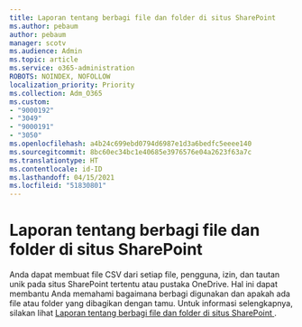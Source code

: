 ```yaml
---
title: Laporan tentang berbagi file dan folder di situs SharePoint
ms.author: pebaum
author: pebaum
manager: scotv
ms.audience: Admin
ms.topic: article
ms.service: o365-administration
ROBOTS: NOINDEX, NOFOLLOW
localization_priority: Priority
ms.collection: Adm_O365
ms.custom:
- "9000192"
- "3049"
- "9000191"
- "3050"
ms.openlocfilehash: a4b24c699ebd0794d6987e1d3a6bedfc5eeee140
ms.sourcegitcommit: 8bc60ec34bc1e40685e3976576e04a2623f63a7c
ms.translationtype: HT
ms.contentlocale: id-ID
ms.lasthandoff: 04/15/2021
ms.locfileid: "51830801"
---
```

# <a name="report-on-file-and-folder-sharing-in-a-sharepoint-site"></a>Laporan tentang berbagi file dan folder di situs SharePoint

Anda dapat membuat file CSV dari setiap file, pengguna, izin, dan tautan unik pada situs SharePoint tertentu atau pustaka OneDrive. Hal ini dapat membantu Anda memahami bagaimana berbagi digunakan dan apakah ada file atau folder yang dibagikan dengan tamu. Untuk informasi selengkapnya, silakan lihat [Laporan tentang berbagi file dan folder di situs SharePoint ](https://docs.microsoft.com/sharepoint/sharing-reports).
